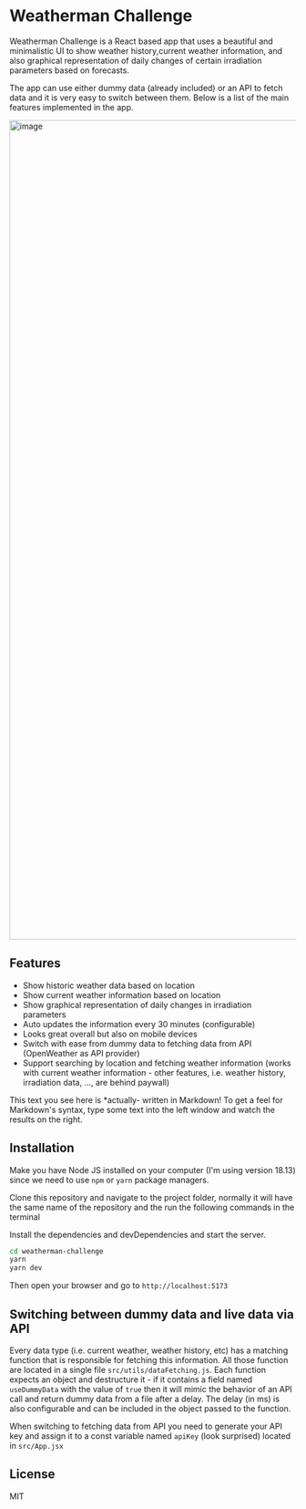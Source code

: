 # Weatherman Challenge

Weatherman Challenge is a React based app that uses a beautiful and minimalistic UI to show weather history,current weather information, and also graphical representation of daily changes of certain irradiation parameters based on forecasts.

The app can use either dummy data (already included) or an API to fetch data and it is very easy to switch between them. Below is a list of the main features implemented in the app.

<img width="1437" alt="image" src="https://github.com/amitaisopher/weatherman-challenge/assets/9464281/1ba9e867-9a1a-4c3c-890c-1426dcc1368c">



## Features

- Show historic weather data based on location
- Show current weather information based on location
- Show graphical representation of daily changes in irradiation parameters
- Auto updates the information every 30 minutes (configurable)
- Looks great overall but also on mobile devices
- Switch with ease from dummy data to fetching data from API (OpenWeather as API provider)
- Support searching by location and fetching weather information (works with current weather information - other features, i.e. weather history, irradiation data, ..., are behind paywall)

This text you see here is \*actually- written in Markdown! To get a feel
for Markdown's syntax, type some text into the left window and
watch the results on the right.

## Installation

Make you have Node JS installed on your computer (I'm using version 18.13) since we need to use `npm` or `yarn` package managers.

Clone this repository and navigate to the project folder, normally it will have the same name of the repository and the run the following commands in the terminal

Install the dependencies and devDependencies and start the server.

```sh
cd weatherman-challenge
yarn
yarn dev
```

Then open your browser and go to `http://localhost:5173`

## Switching between dummy data and live data via API

Every data type (i.e. current weather, weather history, etc) has a matching function that is responsible for fetching this information. All those function are located in a single file `src/utils/dataFetching.js`. Each function expects an object and destructure it - if it contains a field named `useDummyData` with the value of `true` then it will mimic the behavior of an API call and return dummy data from a file after a delay. The delay (in ms) is also configurable and can be included in the object passed to the function.

When switching to fetching data from API you need to generate your API key and assign it to a const variable named `apiKey` (look surprised) located in `src/App.jsx`

## License

MIT

